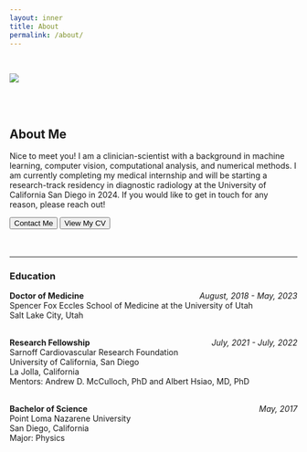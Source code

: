 ```yaml
---
layout: inner
title: About
permalink: /about/
---
```


<br />

<img class="img-responsive-full" src="/portfolio/img/thumbnail_crabb_portrait.png"><br />

<br />
<br />

## About Me

Nice to meet you! I am a clinician-scientist with a background in machine learning, computer vision, computational analysis, and numerical methods. I am currently completing my medical internship and will be starting a research-track residency in diagnostic radiology at the University of California San Diego in 2024. If you would like to get in touch for any reason, please reach out!<br />

<div class="btn-group">
       <a data-toggle="modal" data-target="#contact">
           <button class="btn btn-default btn-lg">Contact Me</button>
        </a>
       <a href="/portfolio/img/cv.pdf" target="/portfolio/img/cv.pdf">
           <button class="btn btn-default btn-lg">View My CV</button>
        </a>
</div>

<br />
<br />

<hr /> 

### Education
**Doctor of Medicine**
<span style="float:right; font-style: italic">
    August, 2018 - May, 2023 
</span><br />
<span style="text-align: left;"> 
Spencer Fox Eccles School of Medicine at the University of Utah <br />
Salt Lake City, Utah
</span><br><br>

**Research Fellowship**
<span style="float:right; font-style: italic">
    July, 2021 - July, 2022 
</span><br />
<span style="text-align: left;"> 
Sarnoff Cardiovascular Research Foundation <br />
University of California, San Diego <br />
La Jolla, California <br />
Mentors: Andrew D. McCulloch, PhD and Albert Hsiao, MD, PhD
</span><br><br>

**Bachelor of Science**
<span style="float:right; font-style: italic">
    May, 2017 
</span><br />
<span style="text-align: left;"> 
Point Loma Nazarene University <br />
San Diego, California <br />
Major: Physics
</span><br><br>

